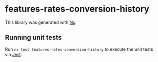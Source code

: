 # features-rates-conversion-history

This library was generated with [Nx](https://nx.dev).

## Running unit tests

Run `nx test features-rates-conversion-history` to execute the unit tests via [Jest](https://jestjs.io).
